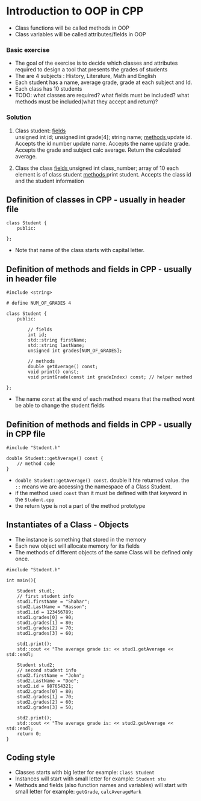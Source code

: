 # Introduction to OOP in CPP

- Class functions will be called methods in OOP
- Class variables will be called attributes/fields in OOP

### Basic exercise
- The goal of the exercise is to decide which classes and attributes required to design a tool that presents the grades of students
- The are 4 subjects : History, Literature, Math and English
- Each student has a name, average grade, grade at each subject and Id.
- Each class has 10 students
- TODO: 
what classes are required?
what fields must be included?
what methods must be included(what they accept and return)?

### Solution

1. Class student:
   <u> fields </u>  
   unsigned int id;
   unsigned int grade[4];
   string name;
   <u> methods </u>
   update id. Accepts the id number
   update name. Accepts the name
   update grade. Accepts the grade and subject
   calc average. Return the calculated average.

2. Class the class
    <u> fields </u>
    unsigned int class_number;
    array of 10 each element is of class student
    <u> methods </u>
    print student. Accepts the class id and the student information

## Definition of classes in CPP - **usually in header file**
```
class Student {
    public:

};
```
- Note that name of the class starts with capital letter.

## Definition of methods and fields in CPP - **usually in header file**
```
#include <string>

# define NUM_OF_GRADES 4

class Student {
    public:

        // fields
        int id;
        std::string firstName;
        std::string lastName;
        unsigned int grades[NUM_OF_GRADES];
        
        // methods
        double getAverage() const;
        void print() const;
        void printGrade(const int gradeIndex) const; // helper method

};
```
- The name `const` at the end of each method means that the method wont be able to change the student fields

## Definition of methods and fields in CPP - **usually in CPP file**
```
#include "Student.h"

double Student::getAverage() const {
    // method code
}
```
- `double Student::getAverage() const`. double it hte returned value. the `::` means we are accessing the namespace of a Class Student.
- if the method used `const` than it must be defined with that keyword in the `Student.cpp`
- the return type is not a part of the method prototype

## Instantiates of a Class - Objects
- The instance is something that stored in the memory
- Each new object will allocate memory for its fields
- The methods of different objects of the same Class will be defined only once.
```
#include "Student.h"

int main(){

    Student stud1;
    // first student info
    stud1.firstName = "Shahar";
    stud2.LastName = "Hasson";
    stud1.id = 123456789;
    stud1.grades[0] = 90;
    stud1.grades[1] = 80;
    stud1.grades[2] = 70;
    stud1.grades[3] = 60;

    std1.print();
    std::cout << "The average grade is: << stud1.getAverage << std::endl;

    Student stud2;
    // second student info
    stud2.firstName = "John";
    stud2.LastName = "Doe";
    stud2.id = 987654321;
    stud2.grades[0] = 80;
    stud2.grades[1] = 70;
    stud2.grades[2] = 60;
    stud2.grades[3] = 50;

    std2.print();
    std::cout << "The average grade is: << stud2.getAverage << std::endl;
    return 0;
}
```
 

 ## Coding style
 - Classes starts with big letter
 for example: `Class Student`
 - Instances will start with small letter 
 for example: `Student stu`
 - Methods and fields (also function names and variables) will start with small letter
 for example: `getGrade`, `calcAverageMark`